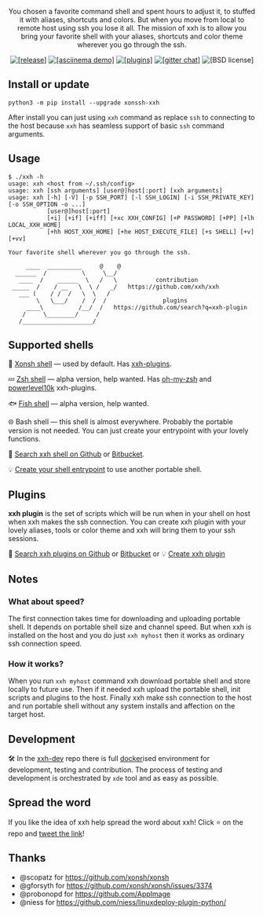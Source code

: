<p align="center">You chosen a favorite command shell and spent hours to adjust it, to stuffed it with aliases, shortcuts and colors. But when you move from local to remote host using ssh you lose it all. The mission of xxh is to allow you bring your favorite shell with your aliases, shortcuts and color theme wherever you go through the ssh.</p>
<p align="center">  
  <a href="https://pypi.org/project/xonssh-xxh/" target="_blank"><img src="https://img.shields.io/pypi/v/xonssh-xxh.svg" alt="[release]"></a>
  <a href="https://asciinema.org/a/osSEzqnmH9pMYEZibNe2K7ZL7" target="_blank"><img alt="[asciinema demo]" src="https://img.shields.io/badge/demo-asciinema-grass"></a>
  <a href="#plugins" target="_blank"><img alt="[plugins]" src="https://img.shields.io/badge/extensions-plugins-yellow"></a>
  <a href="https://gitter.im/xonssh-xxh/community?utm_source=badge&utm_medium=badge&utm_campaign=pr-badge" target="_blank"><img alt="[gitter chat]" src="https://badges.gitter.im/xonssh-xxh/community.svg"></a>
  <img alt="[BSD license]" src="https://img.shields.io/pypi/l/xonssh-xxh">
</p>

## Install or update
```
python3 -m pip install --upgrade xonssh-xxh
```
After install you can just using `xxh` command as replace `ssh` to connecting to the host because `xxh` has seamless support of basic `ssh` command arguments. 

## Usage
```
$ ./xxh -h
usage: xxh <host from ~/.ssh/config>
usage: xxh [ssh arguments] [user@]host[:port] [xxh arguments]
usage: xxh [-h] [-V] [-p SSH_PORT] [-l SSH_LOGIN] [-i SSH_PRIVATE_KEY] [-o SSH_OPTION -o ...] 
           [user@]host[:port]
           [+i] [+if] [+iff] [+xc XXH_CONFIG] [+P PASSWORD] [+PP] [+lh LOCAL_XXH_HOME] 
           [+hh HOST_XXH_HOME] [+he HOST_EXECUTE_FILE] [+s SHELL] [+v] [+vv]

Your favorite shell wherever you go through the ssh. 

     ____  __________     @    @    
  ______  /          \     \__/     
   ____  /    ______  \   /   \           contribution
 _____  /    / __   \  \ /   _/   https://github.com/xxh/xxh   
   ___ (    / /  /   \  \   /          
        \   \___/    /  /  /                plugins            
     ____\          /__/  /   https://github.com/search?q=xxh-plugin
    /     \________/     /                           
   /____________________/       
```

## Supported shells
🐚 [Xonsh shell](https://github.com/xxh/xxh-shell-xonsh-appimage) — used by default. Has [xxh-plugins](https://github.com/search?q=xxh%2Fxxh-plugin-xonsh).

💤 [Zsh shell](https://github.com/xxh/xxh-shell-zsh) — alpha version, help wanted. Has [oh-my-zsh](https://github.com/xxh/xxh-plugin-zsh-ohmyzsh) and [powerlevel10k](https://github.com/xxh/xxh-plugin-zsh-powerlevel10k) xxh-plugins.

🐟 [Fish shell](https://github.com/xxh/xxh-shell-fish-appimage) — alpha version, help wanted.

🌐 Bash shell — this shell is almost everywhere. Probably the portable version is not needed. You can just create your entrypoint with your lovely functions.

🔎 [Search xxh shell on Github](https://github.com/search?q=xxh-shell&type=Repositories) or [Bitbucket](https://bitbucket.org/repo/all?name=xxh-shell).

 💡  [Create your shell entrypoint](https://github.com/xxh/xxh-shell-sample) to use another portable shell. 

## Plugins

**xxh plugin** is the set of scripts which will be run when in your shell on host when xxh makes the ssh connection. You can create xxh plugin with your lovely aliases, tools or color theme and xxh will bring them to your ssh sessions.

🔎 [Search xxh plugins on Github](https://github.com/search?q=xxh-plugin&type=Repositories) or [Bitbucket](https://bitbucket.org/repo/all?name=xxh-plugin) or 💡 [Create xxh plugin](https://github.com/xxh/xxh-plugin-xonsh-sample)

## Notes

### What about speed?

The first connection takes time for downloading and uploading portable shell. It depends on portable shell size and channel speed. But when xxh is installed on the host and you do just `xxh myhost` then it works as ordinary ssh connection speed.

### How it works?

When you run `xxh myhost` command xxh download portable shell and store locally to future use. Then if it needed xxh upload the portable shell, init scripts and plugins to the host. Finally xxh make ssh connection to the host and run portable shell without any system installs and affection on the target host.

## Development
🛠️ In the [xxh-dev](https://github.com/xxh/xxh-dev) repo there is full [docker](https://www.docker.com/)ised environment for development, testing and contribution. The process of testing and development is orchestrated by `xde` tool and as easy as possible.

## Spread the word
If you like the idea of xxh help spread the word about xxh! Click ⭐ on the repo and <a href="https://twitter.com/intent/tweet?text=Python-powered%20shell%20wherever%20you%20go%20through%20the%20ssh&url=https%3A%2F%2Fgithub.com%2Fxxh%2Fxxh&related=" target="_blank">tweet the link</a>! 

## Thanks
* @scopatz for https://github.com/xonsh/xonsh
* @gforsyth for https://github.com/xonsh/xonsh/issues/3374
* @probonopd for https://github.com/AppImage
* @niess for https://github.com/niess/linuxdeploy-plugin-python/ 
